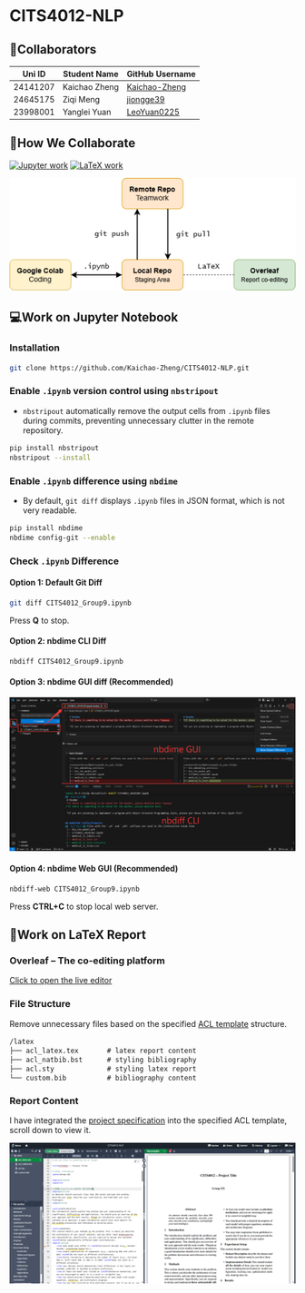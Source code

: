# CITS4012-NLP

## 🤝Collaborators

| Uni ID   | Student Name  | GitHub Username                                   |
| -------- | ------------- | ------------------------------------------------- |
| 24141207 | Kaichao Zheng | [Kaichao-Zheng](https://github.com/Kaichao-Zheng) |
| 24645175 | Ziqi Meng     | [jiongge39](https://github.com/jiongge39)         |
| 23998001 | Yanglei Yuan  | [LeoYuan0225](https://github.com/LeoYuan0225)     |

## 🚀How We Collaborate

[![Jupyter work](https://img.shields.io/badge/Jupyter_work-white?logo=jupyter&logoColor=white&color=%23F37626)](#work-on-jupyter-notebook) [![LaTeX work](https://img.shields.io/badge/LaTeX_work-white?logo=overleaf&logoColor=white&color=%2347A141)](#work-on-latex-report)

![workflow](img/workflow.png)


## 💻Work on Jupyter Notebook

### Installation

```bash
git clone https://github.com/Kaichao-Zheng/CITS4012-NLP.git
```

### Enable `.ipynb` version control using `nbstripout`

* `nbstripout` automatically remove the output cells from `.ipynb` files during commits, preventing unnecessary clutter in the remote repository.

```bash
pip install nbstripout
nbstripout --install
```

### Enable `.ipynb` difference using `nbdime`

* By default, `git diff` displays `.ipynb` files in JSON format, which is not very readable.

```bash
pip install nbdime
nbdime config-git --enable
```

### Check `.ipynb` Difference

#### Option 1: Default Git Diff

```bash
git diff CITS4012_Group9.ipynb
```

Press **Q** to stop.

#### Option 2: nbdime CLI Diff

```bash
nbdiff CITS4012_Group9.ipynb
```

#### Option 3: nbdime GUI diff (Recommended)

![nbdime_gui](img/nbdime_gui.png)

#### Option 4: nbdime Web GUI (Recommended)

```bash
nbdiff-web CITS4012_Group9.ipynb
```

Press **CTRL+C** to stop local web server.



## 📝Work on LaTeX Report

### Overleaf – The co-editing platform

[Click to open the live editor](https://cn.overleaf.com/3727936337rsqcchdtcjbk#327efe)

### File Structure

Remove unnecessary files based on the specified [ACL template](https://github.com/acl-org/acl-style-files) structure.

```
/latex
├── acl_latex.tex		# latex report content
├── acl_natbib.bst		# styling bibliography
├── acl.sty				# styling latex report
└── custom.bib			# bibliography content
```

### Report Content

I have integrated the [project specification](https://lms.uwa.edu.au/bbcswebdav/pid-4638361-dt-content-rid-56793887_1/xid-56793887_1) into the specified ACL template, scroll down to view it.

![overleaf](img/overleaf.png)
